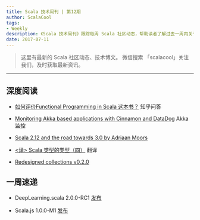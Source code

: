 ```yaml
---
title: Scala 技术周刊 | 第12期
author: ScalaCool
tags:
- Weekly
description: 《Scala 技术周刊》跟踪每周 Scala 社区动态，帮助读者了解过去一周内关于 Scala 发生的事情。
date: 2017-07-11
---
```


> 这里有最新的 Scala 社区动态、技术博文。
微信搜索 「scalacool」关注我们，及时获取最新资讯。

***

## 深度阅读

- [如何评价Functional Programming in Scala 这本书？](https://www.zhihu.com/question/39339300)
  知乎问答

- [Monitoring Akka based applications with Cinnamon and DataDog](https://blog.knoldus.com/2017/07/02/monitoring-akka-based-applications-with-cinnamon-and-datadog/)
  Akka 监控

- [Scala 2.12 and the road towards 3.0 by Adriaan Moors](https://www.youtube.com/watch?v=Xnesyv7NFHQ)


- [<译> Scala 类型的类型（四）](https://juejin.im/post/595defd351882568b462f818)
  翻译

- [Redesigned collections v0.2.0](http://www.scala-lang.org/blog/2017/07/02/collections-0.2.0.html)
  

## 一周速递

- DeepLearning.scala 2.0.0-RC1 [发布](http://deeplearning.thoughtworks.school/2017/07/03/Announcing-DeepLearning.scala-2.0.0-RC1.html)

- Scala.js 1.0.0-M1 [发布](https://www.scala-js.org/news/2017/07/03/announcing-scalajs-1.0.0-M1/)

